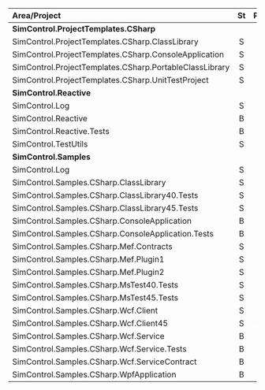 Area/Project                                            |St |PS |VT |CR |XD |CA |UT |TC
:-------------------------------------------------------|:-:|:-:|:-:|:-:|:-:|:-:|:-:|:-:
**SimControl.ProjectTemplates.CSharp**                  |   |   |   |   |   |   |   |
SimControl.ProjectTemplates.CSharp.ClassLibrary         | S | y | y | y | y | y | y | y
SimControl.ProjectTemplates.CSharp.ConsoleApplication   | S | y | y | y | y | y | y | y
SimControl.ProjectTemplates.CSharp.PortableClassLibrary | S | y | y | y | y | y | y | y
SimControl.ProjectTemplates.CSharp.UnitTestProject      | S | y | y | y | - | - | - | -
**SimControl.Reactive**                                 |   |   |   |   |   |   |   |
SimControl.Log                                          | S | y | y | y | y | y | y | y
SimControl.Reactive                                     | B | y | y | ! | y | ! | ! | !
SimControl.Reactive.Tests                               | B | y | y | y | - | - | - | -
SimControl.TestUtils                                    | S | y | y | y | y | y | y | y
**SimControl.Samples**                                  |   |   |   |   |   |   |   |
SimControl.Log                                          | S | y | y | y | y | y | y | y
SimControl.Samples.CSharp.ClassLibrary                  | S | y | y | y | y | y | y | y
SimControl.Samples.CSharp.ClassLibrary40.Tests          | S | y | y | y | - | - | - | -
SimControl.Samples.CSharp.ClassLibrary45.Tests          | S | y | y | y | - | - | - | -
SimControl.Samples.CSharp.ConsoleApplication            | B | y | y | y | y | y | y | y
SimControl.Samples.CSharp.ConsoleApplication.Tests      | B | y | y | y | - | - | - | -
SimControl.Samples.CSharp.Mef.Contracts                 | S | y | y | y | y | y | y | y
SimControl.Samples.CSharp.Mef.Plugin1                   | S | y | y | y | y | y | y | y
SimControl.Samples.CSharp.Mef.Plugin2                   | S | y | y | y | y | y | y | y
SimControl.Samples.CSharp.MsTest40.Tests                | S | y | y | y | - | - | - | -
SimControl.Samples.CSharp.MsTest45.Tests                | S | y | y | y | - | - | - | -
SimControl.Samples.CSharp.Wcf.Client                    | S | y | y | y | - | - | - | -
SimControl.Samples.CSharp.Wcf.Client45                  | S | y | y | y | - | - | - | -
SimControl.Samples.CSharp.Wcf.Service                   | B | y | ! | ! | ! | y | ! | !
SimControl.Samples.CSharp.Wcf.Service.Tests             | B | y | ! | ! | - | y | - | -
SimControl.Samples.CSharp.Wcf.ServiceContract           | B | y | ! | ! | ! | y | ! | !
SimControl.Samples.CSharp.WpfApplication                | B | ! | ! | ! | ! | ! | ! | ! 
